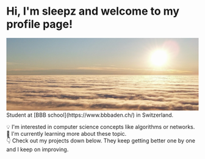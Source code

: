 # Hi, I'm sleepz and welcome to my profile page!

<img title="banner" src="./cloud_sunset.jpg" alt="cloud_sunset_banner" width="600">  
Student at [BBB school](https://www.bbbaden.ch/) in Switzerland.

💡 I'm interested in computer science concepts like algorithms or networks.  
🌱 I'm currently learning more about these topic.  
👇 Check out my projects down below. They keep getting better one by one and I keep on improving.  
